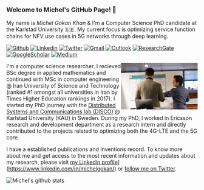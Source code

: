 ### Welcome to Michel's GitHub Page! 👋

My name is _Michel Gokan Khan_ & I'm a Computer Science PhD candidate at the Karlstad University 🇸🇪. My current focus is optimizing service function chains for NFV use cases in 5G networks through deep learning.

[![Github](https://img.shields.io/badge/-Github-000?style=flat&logo=Github&logoColor=white)](https://github.com/MichelGokan)
[![Linkedin](https://img.shields.io/badge/-LinkedIn-blue?style=flat&logo=Linkedin&logoColor=white)](https://www.linkedin.com/in/michelgokan/)
[![Twitter](https://img.shields.io/twitter/url?style=social&url=https://twitter.com/KristinaUlicna)](https://twitter.com/michelgokan)
[![Gmail](https://img.shields.io/badge/-Gmail-critical?style=flat-square&logo=Gmail&logoColor=white&link=mailto:gokan.michel@gmail.com)](mailto:gokan.michel@gmail.com)
[![Outlook](https://img.shields.io/badge/-Outlook-0078D4?style=flat&logo=Microsoft-Outlook&logoColor=white)](mailto:michel.gokan@kau.se)
[![ResearchGate](https://img.shields.io/badge/-ResearchGate-green?style=flat&logo=ResearchGate&logoColor=white)](https://www.researchgate.net/profile/Michel_Gokan_Khan)
[![GoogleScholar](https://img.shields.io/badge/-Google%20Scholar-9cf?style=flat&logo=Google&logoColor=white)](https://scholar.google.com/citations?user=LJV0pHQAAAAJ&hl=en)
[![Medium](https://img.shields.io/badge/-Medium-black?style=flat&logo=Medium&logoColor=white)](https://michelgokankhan.medium.com/)

<!-- Any image aligned to the right. Beware the width -->
<img width="40%" align="right" alt="LIDo_Int" src="https://raw.githubusercontent.com/michelgokan/michelgokan/main/IAB-Posterpresentation_0.jpg" />

I'm a computer science researcher. I recieved BSc degree in applied mathematics and continued with MSc in computer engineering @ Iran University of Science and Technology (ranked #1 amongst all universities in Iran by Times Higher Education rankings in 2017). I started my PhD journey with the [Distributed Systems and Communications lab (DISCO)](https://www.kau.se/en/cs/research/research-areas/computer-networking-disco/disco-distributed-systems-and-communications "DISCO lab") @ Karlstad University (KAU) in Sweden. During my PhD, I worked in Ericsson research and development department as a research intern and directly contributed to the projects related to optimizing both the 4G-LTE and the 5G core.

I have a established publications and inventions record. To know more about me and get access to the most recent information and updates about my research, please visit [my Linkedin profile](https://img.shields.io/badge/-LinkedIn-blue?style=flat&logo=Linkedin&logoColor=white)](https://www.linkedin.com/in/michelgokan/) or [follow me on Twitter](https://twitter.com/michelgokan).

![Michel's github stats](https://github-readme-stats.vercel.app/api?username=michelgokan&show_icons=true)
